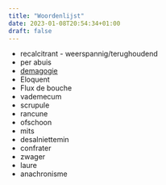 ```yaml
---
title: "Woordenlijst"
date: 2023-01-08T20:54:34+01:00
draft: false
---
```


- recalcitrant - weerspannig/terughoudend
- per abuis
- [demagogie](https://nl.m.wikipedia.org/wiki/Demagogie)
- Eloquent
- Flux de bouche
- vademecum
- scrupule
- rancune
- ofschoon
- mits
- desalniettemin
- confrater
- zwager
- laure
- anachronisme
